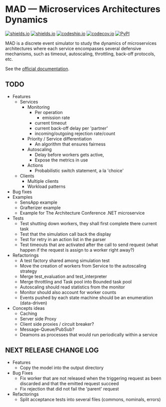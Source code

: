 # MAD &mdash; Microservices Architectures Dynamics

[![shields.io](https://img.shields.io/pypi/v/MAD.svg)](https://pypi.python.org/pypi/MAD)
[![shields.io](https://img.shields.io/pypi/l/MAD.svg)](http://www.gnu.org/licenses/gpl-3.0.en.html)
[![codeship.io](https://img.shields.io/codeship/68381610-6386-0133-dbbe-16f6a7024b95.svg)](https://codeship.com/projects/112817)
[![codecov.io](https://img.shields.io/codecov/c/github/fchauvel/MAD/master.svg)](https://codecov.io/github/fchauvel/MAD)
[![PyPI](https://img.shields.io/pypi/dm/MAD.svg)](http://pypi-ranking.info/module/MAD)


MAD is a discrete event simulator to study the dynamics of microservices architectures where each service encompasses 
several defensive mechanisms, such as timeout, autoscaling, throttling, back-off protocols, etc.

See the [official documentation](http://www.pythonhosted.org/MAD).

## TODO

 * Features
    * Services
        * Monitoring
            * Per operation
                * emission rate
            * current timeout
            * current back-off delay per 'partner'
            * incoming/outgoing rejection rate/count
        * Priority / Service differentiation
            * An algorithm that ensures fairness
        * Autoscaling
            * Delay before workers gets active,
            * Expose the metrics in use
        * Actions
            * Probabilistic switch statement, a la 'choice'
    * Clients
        * Multiple clients
        * Workload patterns
 * Bug fixes
 * Examples
    * SensApp example
    * Grafterizer example
    * Example for The Architecture Conference .NET microservice
 * Tests
    * Test shutting down workers, they shall first complete there current task
    * Test that the simulation call back the display
    * Test for retry in an action list in the parser
    * Test timeouts that are activated after the call to send request (what happen if the request is assign to a worker
    right away?)
 * Refactorings
    * A test factory shared among simulation test
    * Move the creation of workers from Service to the autoscaling strategy
    * Merge test_evaluation and test_interpreter
    * Merge throttling and Task pool into Bounded task pool
    * Autoscaling should read statistics from the monitor
    * Monitor should also account for worker counts
    * Events pushed by each state machine should be an enumeration (data-driven)
 * Concepts ideas
    * Caching
    * Server side Proxy
    * Client side proxies / circuit breaker?
    * Message-Queue/PubSub?
    * Deamons as processes that would run periodically within a service

 
## NEXT RELEASE CHANGE LOG

 * Features
    * Copy the model into the output directory
 * Bug Fixes
    * Fix worker that are not released when the triggering request as been
    discarded and that the emitted request succeed
    * Fix rejection that did not fail the 'parent' request
 * Refactorings
    * Split acceptance tests into several files (commons, nominals, errors)
 


    